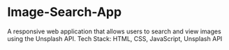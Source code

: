 # Image-Search-App
A responsive web application that allows users to search and view images using the Unsplash API. Tech Stack: HTML, CSS, JavaScript, Unsplash API
